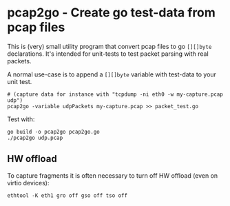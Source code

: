 # pcap2go - Create go test-data from pcap files

This is (very) small utility program that convert pcap files to go
`[][]byte` declarations. It's intended for unit-tests to test packet
parsing with real packets.

A normal use-case is to append a `[][]byte` variable with test-data to
your unit test.

```
# (capture data for instance with "tcpdump -ni eth0 -w my-capture.pcap udp")
pcap2go -variable udpPackets my-capture.pcap >> packet_test.go
```

Test with:
```
go build -o pcap2go pcap2go.go
./pcap2go udp.pcap
```

## HW offload

To capture fragments it is often necessary to turn off HW offload
(even on virtio devices):

```
ethtool -K eth1 gro off gso off tso off
```
